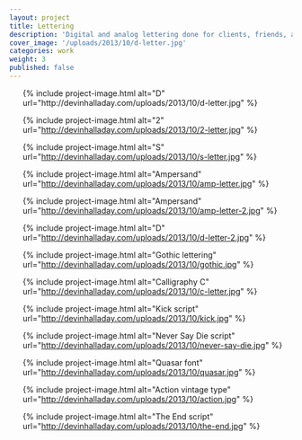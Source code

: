 ```yaml
---
layout: project
title: Lettering
description: 'Digital and analog lettering done for clients, friends, and studio projects.'
cover_image: '/uploads/2013/10/d-letter.jpg'
categories: work
weight: 3
published: false
---
```

<ul class="small-block-grid-1 large-block-grid-3">
  {% include project-image.html alt="D" url="http://devinhalladay.com/uploads/2013/10/d-letter.jpg" %}

  {% include project-image.html alt="2" url="http://devinhalladay.com/uploads/2013/10/2-letter.jpg" %}

  {% include project-image.html alt="S" url="http://devinhalladay.com/uploads/2013/10/s-letter.jpg" %}

  {% include project-image.html alt="Ampersand" url="http://devinhalladay.com/uploads/2013/10/amp-letter.jpg" %}

  {% include project-image.html alt="Ampersand" url="http://devinhalladay.com/uploads/2013/10/amp-letter-2.jpg" %}

  {% include project-image.html alt="D" url="http://devinhalladay.com/uploads/2013/10/d-letter-2.jpg" %}

  {% include project-image.html alt="Gothic lettering" url="http://devinhalladay.com/uploads/2013/10/gothic.jpg" %}

  {% include project-image.html alt="Calligraphy C" url="http://devinhalladay.com/uploads/2013/10/c-letter.jpg" %}

  {% include project-image.html alt="Kick script" url="http://devinhalladay.com/uploads/2013/10/kick.jpg" %}

  {% include project-image.html alt="Never Say Die script" url="http://devinhalladay.com/uploads/2013/10/never-say-die.jpg" %}

  {% include project-image.html alt="Quasar font" url="http://devinhalladay.com/uploads/2013/10/quasar.jpg" %}

  {% include project-image.html alt="Action vintage type" url="http://devinhalladay.com/uploads/2013/10/action.jpg" %}

  {% include project-image.html alt="The End script" url="http://devinhalladay.com/uploads/2013/10/the-end.jpg" %}
</ul>